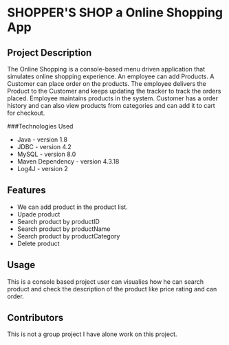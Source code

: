# SHOPPER'S SHOP a Online Shopping App

## Project Description

The Online Shopping is a console-based menu driven application that simulates online shopping experience. An employee can add Products. A Customer can place order on the products. The employee delivers the Product to the Customer and keeps updating the tracker to track the orders placed. Employee maintains products in the system. Customer has a order history and can also view products from categories and can add it to cart for checkout.

###Technologies Used
* Java - version 1.8
* JDBC - version 4.2
* MySQL - version 8.0
* Maven Dependency - version 4.3.18
* Log4J - version 2
## Features

* We can add product in the product list.
* Upade product
* Search product by productID
* Search product by productName
* Search product by productCategory
* Delete product

## Usage
This is a console based project user can visualies how he can search product and check the description of the product like price rating and can order.

## Contributors
This is not a group project I have alone work on this project.
